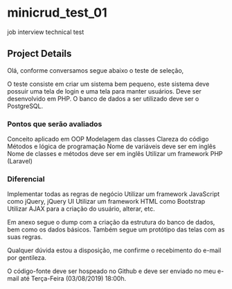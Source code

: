 # minicrud_test_01
job interview technical test

## Project Details

Olá, conforme conversamos segue abaixo o teste de seleção,

O teste consiste em criar um sistema bem pequeno, este sistema deve possuir uma tela de login e uma tela para manter usuários. Deve ser desenvolvido em PHP. O banco de dados a ser utilizado deve ser o PostgreSQL.

### Pontos que serão avaliados

Conceito aplicado em OOP
Modelagem das classes
Clareza do código
Métodos e lógica de programação
Nome de variáveis deve ser em inglês
Nome de classes e métodos deve ser em inglês
Utilizar um framework PHP (Laravel)

### Diferencial

Implementar todas as regras de negócio
Utilizar um framework JavaScript como jQuery, jQuery UI
Utilizar um framework HTML como Bootstrap
Utilizar AJAX para a criação do usuário, alterar, etc.

Em anexo segue o dump com a criação da estrutura do banco de dados, bem como os dados básicos. Também segue um protótipo das telas com as suas regras. 

Qualquer dúvida estou a disposição, me confirme o recebimento do e-mail por gentileza.

O código-fonte deve ser hospeado no Github e deve ser enviado no meu e-mail até Terça-Feira (03/08/2019) 18:00h.
